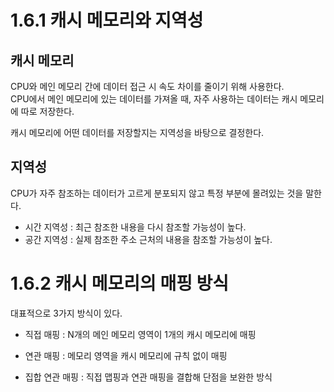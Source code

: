 # 1.6.1 캐시 메모리와 지역성 

## 캐시 메모리   
CPU와 메인 메모리 간에 데이터 접근 시 속도 차이를 줄이기 위해 사용한다.     
CPU에서 메인 메모리에 있는 데이터를 가져올 때, 자주 사용하는 데이터는 캐시 메모리에 따로 저장한다.    

캐시 메모리에 어떤 데이터를 저장할지는 지역성을 바탕으로 결정한다. 

## 지역성
CPU가 자주 참조하는 데이터가 고르게 분포되지 않고 특정 부분에 몰려있는 것을 말한다.    

- 시간 지역성 : 최근 참조한 내용을 다시 참조할 가능성이 높다.
- 공간 지역성 : 실제 참조한 주소 근처의 내용을 참조할 가능성이 높다.

# 1.6.2 캐시 메모리의 매핑 방식 

대표적으로 3가지 방식이 있다. 

- 직접 매핑
  : N개의 메인 메모리 영역이 1개의 캐시 메모리에 매핑

- 연관 매핑
  : 메모리 영역을 캐시 메모리에 규칙 없이 매핑

- 집합 연관 매핑
  : 직접 맵핑과 연관 매핑을 결합해 단점을 보완한 방식 

